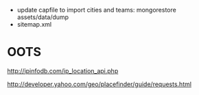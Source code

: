- update capfile to import cities and teams: mongorestore assets/data/dump
- sitemap.xml

# OOTS

http://ipinfodb.com/ip_location_api.php

http://developer.yahoo.com/geo/placefinder/guide/requests.html
